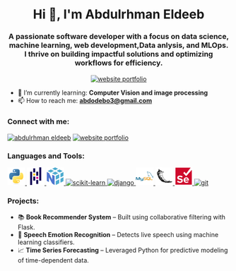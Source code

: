 <h1 align="center">Hi 👋, I'm Abdulrhman Eldeeb</h1>
<h3 align="center">A passionate software developer with a focus on data science, machine learning, web development,Data anlysis, and MLOps. I thrive on building impactful solutions and optimizing workflows for efficiency.</h3>

<p align="center">
  <a href="https://cdn.dribbble.com/users/1019864/screenshots/3079099/media/9e5055da2ee6c899aab9403ceb7d0dc3.gif">
    
  <a href="https://dev-abdulrhmaneldeeb01.pantheonsite.io/" target="blank">
    <img align="center" src="https://upload.wikimedia.org/wikipedia/commons/e/eb/Globe_icon_white.svg" 
         alt="website portfolio" height="30" width="40" />
</a>

</p>

- 🌱 I’m currently learning: **Computer Vision and image processing**
- 📫 How to reach me: **abdodebo3@gmail.com**

<h3 align="left">Connect with me:</h3>
<p align="left">
<a href="https://linkedin.com/in/abdulrahman-eldeeb-8b4621253" target="blank"><img align="center" src="https://raw.githubusercontent.com/rahuldkjain/github-profile-readme-generator/master/src/images/icons/Social/linked-in-alt.svg" alt="abdulrhman eldeeb" height="30" width="40" /></a>

<a href="https://dev-abdulrhmaneldeeb01.pantheonsite.io/" target="blank">
    <img align="center" src="https://raw.githubusercontent.com/rahuldkjain/github-profile-readme-generator/master/src/images/icons/Social/globe.svg" 
         alt="website portfolio" height="30" width="40" />
</a>


<h3 align="left">Languages and Tools:</h3>
<p align="left"> 
  <a href="https://www.python.org" target="_blank" rel="noreferrer"> 
    <img src="https://raw.githubusercontent.com/devicons/devicon/master/icons/python/python-original.svg" alt="python" width="40" height="40"/> 
  </a>
  <a href="https://pandas.pydata.org/" target="_blank" rel="noreferrer"> 
    <img src="https://raw.githubusercontent.com/devicons/devicon/master/icons/pandas/pandas-original.svg" alt="pandas" width="40" height="40"/> 
  </a>
  <a href="https://numpy.org/" target="_blank" rel="noreferrer">
    <img src="https://raw.githubusercontent.com/devicons/devicon/master/icons/numpy/numpy-original.svg" alt="numpy" width="40" height="40"/> 
  </a>
  <a href="https://scikit-learn.org/" target="_blank" rel="noreferrer"> 
    <img src="https://raw.githubusercontent.com/devicons/devicon/master/icons/scikit-learn/scikit-learn-original.svg" alt="scikit-learn" width="40" height="40"/> 
  </a>
  <a href="https://www.djangoproject.com/" target="_blank" rel="noreferrer"> 
    <img src="https://cdn.worldvectorlogo.com/logos/django.svg" alt="django" width="40" height="40"/> 
  </a>
  <a href="https://www.mysql.com/" target="_blank" rel="noreferrer"> 
    <img src="https://raw.githubusercontent.com/devicons/devicon/master/icons/mysql/mysql-original-wordmark.svg" alt="mysql" width="40" height="40"/> 
  </a>
  <a href="https://flask.palletsprojects.com/" target="_blank" rel="noreferrer"> 
    <img src="https://raw.githubusercontent.com/devicons/devicon/master/icons/flask/flask-original.svg" alt="flask" width="40" height="40"/> 
  </a>
  <a href="https://www.selenium.dev/" target="_blank" rel="noreferrer"> 
    <img src="https://raw.githubusercontent.com/devicons/devicon/master/icons/selenium/selenium-original.svg" alt="selenium" width="40" height="40"/> 
  </a>
  <a href="https://git-scm.com/" target="_blank" rel="noreferrer"> 
    <img src="https://www.vectorlogo.zone/logos/git-scm/git-scm-icon.svg" alt="git" width="40" height="40"/> 
  </a>
</p>

<h3 align="left">Projects:</h3>
<ul>
  <li>📚 <strong>Book Recommender System</strong> – Built using collaborative filtering with Flask.</li>
  <li>🎤 <strong>Speech Emotion Recognition</strong> – Detects live speech using machine learning classifiers.</li>
  <li>📈 <strong>Time Series Forecasting</strong> – Leveraged Python for predictive modeling of time-dependent data.</li>
</ul>

